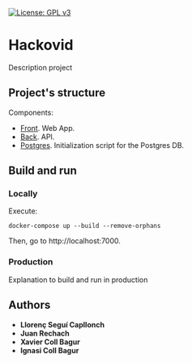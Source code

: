[![License: GPL v3](https://img.shields.io/badge/License-GPLv3-blue.svg)](https://www.gnu.org/licenses/gpl-3.0)

# Hackovid
Description project

## Project's structure
Components:
* [Front](front). Web App.
* [Back](back). API.
* [Postgres](postgres). Initialization script for the Postgres DB.

## Build and run
### Locally
Execute: 
```
docker-compose up --build --remove-orphans
```

Then, go to http://localhost:7000.

### Production
Explanation to build and run in production

## Authors
* **Llorenç Seguí Capllonch**
* **Juan Rechach**
* **Xavier Coll Bagur** 
* **Ignasi Coll Bagur**
